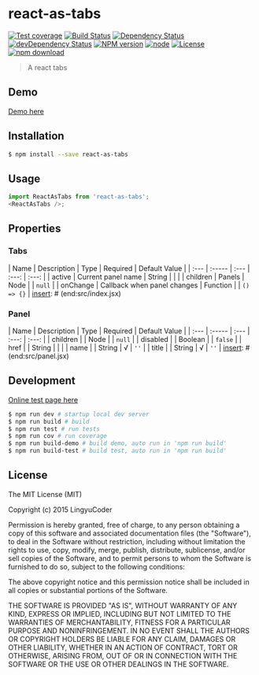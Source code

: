 # react-as-tabs

[![Test coverage](https://img.shields.io/coveralls/LingyuCoder/react-as-tabs.svg?style=flat-square)](https://coveralls.io/r/LingyuCoder/react-as-tabs?branch=master)
[![Build Status](https://travis-ci.org/LingyuCoder/react-as-tabs.png)](https://travis-ci.org/LingyuCoder/react-as-tabs)
[![Dependency Status](https://david-dm.org/LingyuCoder/react-as-tabs.svg)](https://david-dm.org/LingyuCoder/react-as-tabs)
[![devDependency Status](https://david-dm.org/LingyuCoder/react-as-tabs/dev-status.svg)](https://david-dm.org/LingyuCoder/react-as-tabs#info=devDependencies)
[![NPM version](http://img.shields.io/npm/v/react-as-tabs.svg?style=flat-square)](http://npmjs.org/package/react-as-tabs)
[![node](https://img.shields.io/badge/node.js-%3E=_4.0-green.svg?style=flat-square)](http://nodejs.org/download/)
[![License](http://img.shields.io/npm/l/react-as-tabs.svg?style=flat-square)](LICENSE)
[![npm download](https://img.shields.io/npm/dm/react-as-tabs.svg?style=flat-square)](https://npmjs.org/package/react-as-tabs)

> A react tabs

## Demo

[Demo here](http://LingyuCoder.github.io/react-as-tabs/demo/index.html)

## Installation

```bash
$ npm install --save react-as-tabs
```

## Usage

```javascript
import ReactAsTabs from 'react-as-tabs';
<ReactAsTabs />;
```

## Properties

### Tabs

[insert]: # (start:src/index.jsx|doc)
| Name | Description | Type | Required | Default Value |
| :--- | :----- | :--- | :---: | :---: |
| active | Current panel name | String |  |  |
| children | Panels | Node |  | `null` |
| onChange | Callback when panel changes | Function |  | `() => {}` |
[insert]: # (end:src/index.jsx)

### Panel

[insert]: # (start:src/panel.jsx|doc)
| Name | Description | Type | Required | Default Value |
| :--- | :----- | :--- | :---: | :---: |
| children |  | Node |  | `null` |
| disabled |  | Boolean |  | `false` |
| href |  | String |  |  |
| name |  | String | √ | `''` |
| title |  | String | √ | `''` |
[insert]: # (end:src/panel.jsx)

## Development

[Online test page here](http://LingyuCoder.github.io/react-as-tabs/test/test.html)

```bash
$ npm run dev # startup local dev server
$ npm run build # build
$ npm run test # run tests
$ npm run cov # run coverage
$ npm run build-demo # build demo, auto run in 'npm run build'
$ npm run build-test # build test, auto run in 'npm run build'
```

## License

The MIT License (MIT)

Copyright (c) 2015 LingyuCoder

Permission is hereby granted, free of charge, to any person obtaining a copy
of this software and associated documentation files (the "Software"), to deal
in the Software without restriction, including without limitation the rights
to use, copy, modify, merge, publish, distribute, sublicense, and/or sell
copies of the Software, and to permit persons to whom the Software is
furnished to do so, subject to the following conditions:

The above copyright notice and this permission notice shall be included in all
copies or substantial portions of the Software.

THE SOFTWARE IS PROVIDED "AS IS", WITHOUT WARRANTY OF ANY KIND, EXPRESS OR
IMPLIED, INCLUDING BUT NOT LIMITED TO THE WARRANTIES OF MERCHANTABILITY,
FITNESS FOR A PARTICULAR PURPOSE AND NONINFRINGEMENT. IN NO EVENT SHALL THE
AUTHORS OR COPYRIGHT HOLDERS BE LIABLE FOR ANY CLAIM, DAMAGES OR OTHER
LIABILITY, WHETHER IN AN ACTION OF CONTRACT, TORT OR OTHERWISE, ARISING FROM,
OUT OF OR IN CONNECTION WITH THE SOFTWARE OR THE USE OR OTHER DEALINGS IN THE
SOFTWARE.
